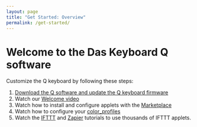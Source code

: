 ```yaml
---
layout: page
title: "Get Started: Overview"
permalink: /get-started/
---
```


# Welcome to the Das Keyboard Q software

Customize the Q keyboard by following these steps:

1. [Download the Q software and update the Q keyboard firmware]({{site.baseurl}}/get-started/software/)
2. Watch our [Welcome video]({{site.baseurl}}/get-started/welcome-video)
3. Watch how to install and configure applets with the [Marketplace]({{site.baseurl}}/get-started/marketplace-tutorial)
4. Watch how to configure your [color_profiles]({{site.baseurl}}/get-started/creating-and-switching-profiles-tutorial)
5. Watch the [IFTTT]({{site.baseurl}}/get-started/ifttt-tutorial) and [Zapier]({{site.baseurl}}/get-started/zapier-tutorial) tutorials to use thousands of IFTTT applets.
